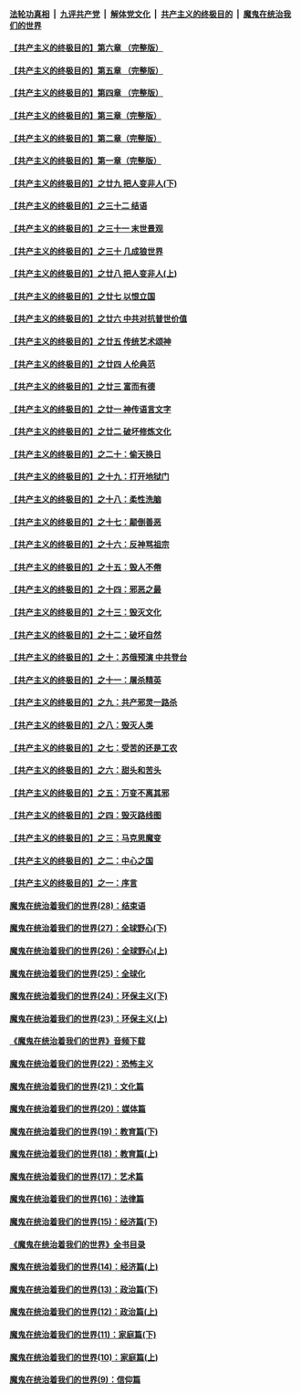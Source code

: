 

####  [法轮功真相](../../../../basic/blob/master/README.md?t=06011201) &nbsp;|&nbsp; [九评共产党](../../../../9ping.md/blob/master/README.md?t=06011201) &nbsp;|&nbsp; [解体党文化](../../../../jtdwh.md/blob/master/README.md?t=06011201)  &nbsp;|&nbsp; [共产主义的终极目的](../../../../gczydzjmd.md/blob/master/README.md?t=06011201) &nbsp;|&nbsp; [魔鬼在统治我们的世界](../../../../mgztzwmdsj.md/blob/master/README.md?t=06011201) 

#### [【共产主义的终极目的】第六章 （完整版）](../pages/nsc422/n11428913.md?t=06011201) 

#### [【共产主义的终极目的】第五章 （完整版）](../pages/nsc422/n11428912.md?t=06011201) 

#### [【共产主义的终极目的】第四章 （完整版）](../pages/nsc422/n11428907.md?t=06011201) 

#### [【共产主义的终极目的】第三章（完整版）](../pages/nsc422/n11428848.md?t=06011201) 

#### [【共产主义的终极目的】第二章（完整版）](../pages/nsc422/n11428831.md?t=06011201) 

#### [【共产主义的终极目的】第一章（完整版）](../pages/nsc422/n11417651.md?t=06011201) 

#### [【共产主义的终极目的】之廿九 把人变非人(下)](../pages/nsc422/n11344140.md?t=06011201) 

#### [【共产主义的终极目的】之三十二 结语](../pages/nsc422/n11360535.md?t=06011201) 

#### [【共产主义的终极目的】之三十一 末世景观](../pages/nsc422/n11351129.md?t=06011201) 

#### [【共产主义的终极目的】之三十 几成狼世界](../pages/nsc422/n11348280.md?t=06011201) 

#### [【共产主义的终极目的】之廿八 把人变非人(上)](../pages/nsc422/n11340492.md?t=06011201) 

#### [【共产主义的终极目的】之廿七 以恨立国](../pages/nsc422/n11336944.md?t=06011201) 

#### [【共产主义的终极目的】之廿六 中共对抗普世价值](../pages/nsc422/n11324785.md?t=06011201) 

#### [【共产主义的终极目的】之廿五 传统艺术颂神](../pages/nsc422/n11296396.md?t=06011201) 

#### [【共产主义的终极目的】之廿四 人伦典范](../pages/nsc422/n11296397.md?t=06011201) 

#### [【共产主义的终极目的】之廿三 富而有德](../pages/nsc422/n11283598.md?t=06011201) 

#### [【共产主义的终极目的】之廿一 神传语言文字](../pages/nsc422/n11263265.md?t=06011201) 

#### [【共产主义的终极目的】之廿二 破坏修炼文化](../pages/nsc422/n11245728.md?t=06011201) 

#### [【共产主义的终极目的】之二十：偷天换日](../pages/nsc422/n11238846.md?t=06011201) 

#### [【共产主义的终极目的】之十九：打开地狱门](../pages/nsc422/n11206376.md?t=06011201) 

#### [【共产主义的终极目的】之十八：柔性洗脑](../pages/nsc422/n11199994.md?t=06011201) 

#### [【共产主义的终极目的】之十七：颠倒善恶](../pages/nsc422/n11179782.md?t=06011201) 

#### [【共产主义的终极目的】之十六：反神骂祖宗](../pages/nsc422/n11166798.md?t=06011201) 

#### [【共产主义的终极目的】之十五：毁人不倦](../pages/nsc422/n11166792.md?t=06011201) 

#### [【共产主义的终极目的】之十四：邪恶之最](../pages/nsc422/n11150249.md?t=06011201) 

#### [【共产主义的终极目的】之十三：毁灭文化](../pages/nsc422/n11135227.md?t=06011201) 

#### [【共产主义的终极目的】之十二：破坏自然](../pages/nsc422/n11135214.md?t=06011201) 

#### [【共产主义的终极目的】之十：苏俄预演 中共登台](../pages/nsc422/n11118424.md?t=06011201) 

#### [【共产主义的终极目的】之十一：屠杀精英](../pages/nsc422/n11118442.md?t=06011201) 

#### [【共产主义的终极目的】之九：共产邪灵一路杀](../pages/nsc422/n11114139.md?t=06011201) 

#### [【共产主义的终极目的】之八：毁灭人类](../pages/nsc422/n11108503.md?t=06011201) 

#### [【共产主义的终极目的】之七：受苦的还是工农](../pages/nsc422/n11101809.md?t=06011201) 

#### [【共产主义的终极目的】之六：甜头和苦头](../pages/nsc422/n11096971.md?t=06011201) 

#### [【共产主义的终极目的】之五：万变不离其邪](../pages/nsc422/n11091285.md?t=06011201) 

#### [【共产主义的终极目的】之四：毁灭路线图](../pages/nsc422/n11086284.md?t=06011201) 

#### [【共产主义的终极目的】之三：马克思魔变](../pages/nsc422/n11061941.md?t=06011201) 

#### [【共产主义的终极目的】之二：中心之国](../pages/nsc422/n11047728.md?t=06011201) 

#### [【共产主义的终极目的】之一：序言](../pages/nsc422/n11086077.md?t=06011201) 

#### [魔鬼在统治着我们的世界(28)：结束语](../pages/nsc422/n10936246.md?t=06011201) 

#### [魔鬼在统治着我们的世界(27)：全球野心(下)](../pages/nsc422/n10928319.md?t=06011201) 

#### [魔鬼在统治着我们的世界(26)：全球野心(上)](../pages/nsc422/n10900318.md?t=06011201) 

#### [魔鬼在统治着我们的世界(25)：全球化](../pages/nsc422/n10788205.md?t=06011201) 

#### [魔鬼在统治着我们的世界(24)：环保主义(下)](../pages/nsc422/n10695307.md?t=06011201) 

#### [魔鬼在统治着我们的世界(23)：环保主义(上)](../pages/nsc422/n10688613.md?t=06011201) 

#### [《魔鬼在统治着我们的世界》音频下载](../pages/nsc422/n10635553.md?t=06011201) 

#### [魔鬼在统治着我们的世界(22)：恐怖主义](../pages/nsc422/n10614727.md?t=06011201) 

#### [魔鬼在统治着我们的世界(21)：文化篇](../pages/nsc422/n10597706.md?t=06011201) 

#### [魔鬼在统治着我们的世界(20)：媒体篇](../pages/nsc422/n10586579.md?t=06011201) 

#### [魔鬼在统治着我们的世界(19)：教育篇(下)](../pages/nsc422/n10564808.md?t=06011201) 

#### [魔鬼在统治着我们的世界(18)：教育篇(上)](../pages/nsc422/n10526970.md?t=06011201) 

#### [魔鬼在统治着我们的世界(17)：艺术篇](../pages/nsc422/n10499093.md?t=06011201) 

#### [魔鬼在统治着我们的世界(16)：法律篇](../pages/nsc422/n10485969.md?t=06011201) 

#### [魔鬼在统治着我们的世界(15)：经济篇(下)](../pages/nsc422/n10469975.md?t=06011201) 

#### [《魔鬼在统治着我们的世界》全书目录](../pages/nsc422/n10464261.md?t=06011201) 

#### [魔鬼在统治着我们的世界(14)：经济篇(上)](../pages/nsc422/n10457370.md?t=06011201) 

#### [魔鬼在统治着我们的世界(13)：政治篇(下)](../pages/nsc422/n10448270.md?t=06011201) 

#### [魔鬼在统治着我们的世界(12)：政治篇(上)](../pages/nsc422/n10444576.md?t=06011201) 

#### [魔鬼在统治着我们的世界(11)：家庭篇(下)](../pages/nsc422/n10440961.md?t=06011201) 

#### [魔鬼在统治着我们的世界(10)：家庭篇(上)](../pages/nsc422/n10435448.md?t=06011201) 

#### [魔鬼在统治着我们的世界(9)：信仰篇](../pages/nsc422/n10432159.md?t=06011201) 

